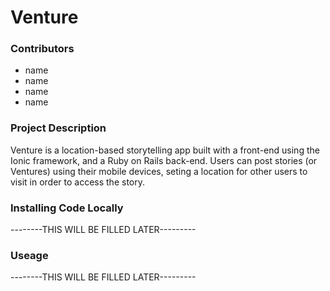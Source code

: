 # Venture

### Contributors

* name
* name
* name
* name

### Project Description

Venture is a location-based storytelling app built with a front-end using the Ionic framework, and a Ruby on Rails back-end. Users can post stories (or Ventures) using their mobile devices, seting a location for other users to visit in order to access the story. 

### Installing Code Locally

--------THIS WILL BE FILLED LATER---------


### Useage

--------THIS WILL BE FILLED LATER---------


